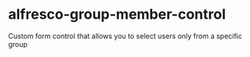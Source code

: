 # alfresco-group-member-control
Custom form control that allows you to select users only from a specific group
